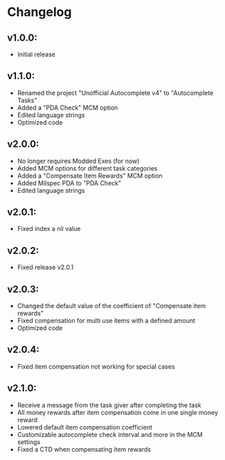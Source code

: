 # Changelog

## v1.0.0:
* Initial release

## v1.1.0:
* Renamed the project "Unofficial Autocomplete v4" to "Autocomplete Tasks"
* Added a "PDA Check" MCM option
* Edited language strings
* Optimized code

## v2.0.0:
* No longer requires Modded Exes (for now)
* Added MCM options for different task categories
* Added a "Compensate Item Rewards" MCM option
* Added Milspec PDA to "PDA Check"
* Edited language strings

## v2.0.1:
* Fixed index a nil value

## v2.0.2:
* Fixed release v2.0.1

## v2.0.3:
* Changed the default value of the coefficient of "Compensate item rewards"
* Fixed compensation for multi use items with a defined amount
* Optimized code

## v2.0.4:
* Fixed item compensation not working for special cases

## v2.1.0:
* Receive a message from the task giver after completing the task
* All money rewards after item compensation come in one single money reward
* Lowered default item compensation coefficient
* Customizable autocomplete check interval and more in the MCM settings
* Fixed a CTD when compensating item rewards
